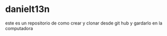 # danielt13n
este es un repositorio de como crear y clonar  desde git hub y gardarlo en la computadora
